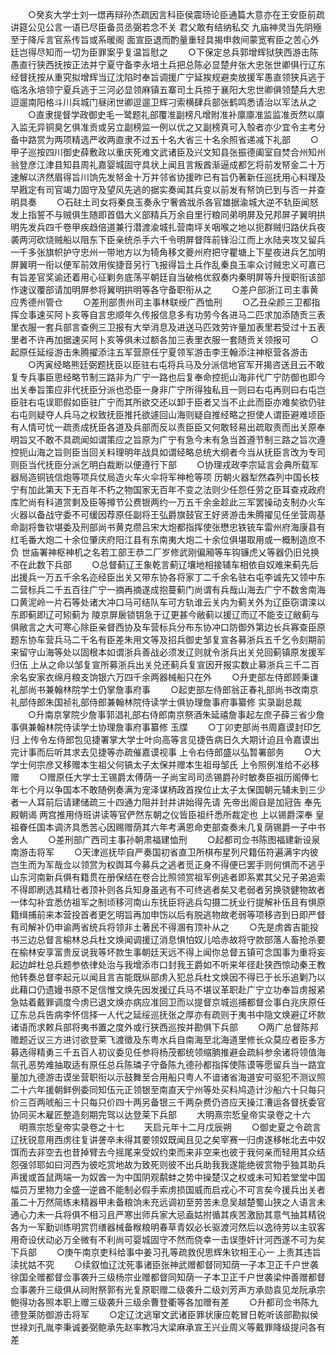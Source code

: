 <!-- { "loadSidebar": true } -->
　　○癸亥大学士刘一燝再辩孙杰疏因言科臣侯震旸论臣通篇大意亦在王安臣前疏讲筵公见公言一语已尽臣备员丞弼若念不关  君父敢有结纳私交  九庙神灵当先阴殛至于降斥言官系传旨或系暖阁  面宣臣退而酌量重轻具揭申救间蒙宽宥臣之苦心外廷岂得尽知而一切为臣罪案乎复温旨慰之
　　○下保定总兵郭增辉狱狭西游击陈愚直行狭西抚按正法并宁夏守备李永培土兵把总陈必显楚弁张大忠张世卿俱行辽东经督抚按从重究拟增辉当辽沈陷时奉旨调援广宁延挨规避卖放援军愚直领狭兵逃于临洺永培领宁夏兵逃于三河必显领麻镇五寨司土兵掠于襄阳大忠世卿俱领楚兵大忠逗遛南阳格斗川兵城门昼闭世卿逗遛卫辉刁索横肆兵部张鹤鸣悉请治以军法从之
　　○直隶提督学政御史毛一鹭题礼部覆准副榜凡增附准补廪廪准监监准贡然以廪入监无异铜臭乞俱准贡或另立副榜监一例以优之又副榜真可入彀者亦少宜令主考分备中路赏为两项精选严收两直隶不过五十名大省三十名余照省递减下礼部
　　○甲子巡按四川御史薛敷政以重庆死难文武诸臣及兴文知县张振德阖室自焚合州知州翁登彦江津县知县周礼嘉婴城固守具状上闻且言叛酋渐逼成都乞将前发帑金二十万速解以济然眉得旨川饷先发帑金十万并邻省协援昨已有旨仍著新任巡抚用心料理及早戡定有司官竭力固守及望风先逃的据实奏闻其兵变以前发有帑饷已到与否一并查明具奏
　　○石砫土司女将秦良玉奏永宁奢酋戕杀各官雄据渝城大逆不轨臣闻怒发上指誓不与贼俱生随即首倡大义部精兵万余自里行粮同弟明屏及兄邦屏子翼明拱明先发兵四千卷甲疾趋倍道兼行潜渡渝城扎营南坪关咽喉之地以扼群贼归路伏兵夜袭两河砍烧贼船以阻东下臣亲统杀手六千令明屏督阵前锋沿江而上水陆夹攻又留兵一千多张旗帜护守忠州一带地方以为犄角移文夔州府把守瞿塘上下星夜进兵乞加明屏翼明一衔以便军前效用俟捷音另行飞报得旨土兵作乱秦良玉率众讨贼忠义可嘉已有旨差官奖谕还着用心征剿务底荡平朝廷自当破格优叙奏内秦明屏等升授职衔该部作速议覆部请加明屏参将翼明拱明等各守备职衔从之
　　○差户部浙江司主事黄应秀德州管仓
　　○差刑部贵州司主事林联绶广西恤刑
　　○乙丑朵颜三卫都指挥佥事速买阿卜亥等自言忠顺年久传报信息多有功劳今各进马二匹求加添随贡三表里衣服一套兵部言查例三卫报有大举消息及进送马匹效劳许量加表里若受过十五表里者不许再加据速买阿卜亥等俱未过额各加三表里衣服一套随贡关领报可
　　○起原任延绥游击朱腾擢添注五军营原任宁夏领军游击李王翰添注神枢营各游击
　　○丙寅经略熊廷弼题抚臣以臣驻右屯将兵马及分派信地官军开揭咨送且云不敢复专兵事臣思经略节制三路非为广宁一路也后复奉命控扼山海非代广宁防御也即今出关奉旨策应非代抚臣分派也恐臣一身非广宁所得独私且一则曰右屯再则曰右屯岂臣驻右屯误耶假如臣驻广宁而其所欲交还以卸于臣者又当不止此而臣亦难矣欲仍驻右屯则疑夺人兵马之权致抚臣推托欲遽回山海则疑自推经略之担使人谓臣避难顷臣有人情可忧一疏责成抚臣各道及兵部而反以责臣臣又何敢轻易出疏取责而出关原奉明旨又不敢不具疏闻如谓策应之旨原为广宁有急今未有急当首遵节制三路之旨次遵控扼山海之旨则臣当回关料理明年战具如谓经略总统大纲者今当从抚臣言改为专司则臣当代抚臣分派乞明白裁断以便遵行下部
　　○协理戎政李宗延言会典所载军器局造铜铳信炮等项兵仗局造火车火伞将军神枪等项  历朝火器犁然森列中国长枝宁有加此第天下无百年不朽之物国家无百年不变之法则少任怨任劳之臣耳查戎政府库贮尚有科道赏剩及臣等撙节公费银两约一万五千余金趁此三军罢操动支制办火车火器以备战守委不可缓因荐原任副将王弘爵旗鼓官王好贤游击朱腾擢见任坐营周基命副将鲁钦堪委及刑部尚书黄克缵吕宋大炮都指挥使张懋忠铁铳车雷州府海康县有红毛番大炮二十余位肇庆府阳江县有东南夷大炮二十余位俱堪取用或一概制造庶不负  世庙署神枢神机之名若工部王恭二厂岁修武刚偏厢等车钩镰虎乂等器仍旧兑换不在此数下兵部
　　○总督蓟辽王象乾言蓟辽壤地相接辅车相依自奴难来蓟先后出援兵一万五千余名迩经臣出关又带东协各将家丁二千余名驻右屯李诚先又领中东二营标兵二千五百往广宁一摘再摘遂成抱蔓蓟门尚谓有兵哉山海去广宁不数舍南海口黄泥岭一片石等处诸大冲口马可结队车可方轨谁云关内为蓟关外为辽臣窃谓滦以东即蓟即辽可矧蓟为  陵京屏扆锁钥急于辽更甚今敝蓟以援辽而辽不能支辽敝蓟与俱敝言之大可寒心除臣亲督西协及车营标兵分布东协冲口防御外第边长兵寡查臣原题东协车营兵马二千名有臣差朱用文等及招兵御史邹复宣各募浙兵五千乞令刻期前来留守山海等处以固根本如谓浙兵善战必须发辽则就令浙兵出关兑回蓟镇原发援军归伍  上从之命以邹复宣所募浙兵出关兑还蓟兵复宣因开报实数止募浙兵三千二百余名安家衣绵月粮支饷银六万四千余两器械船只在外
　　○升吏部左侍郎顾秉谦礼部尚书兼翰林院学士仍掌詹事府事
　　○起吏部左侍郎翁正春礼部尚书改南京礼部侍郎朱国祯礼部侍郎兼翰林院侍读学士俱协理詹事府事纂修  实录副总裁
　　○升南京掌院少詹事郭淐礼部右侍郎南京祭酒朱延禧詹事起左庶子薛三省少詹事俱兼翰林院侍读学士协理詹事府事纂修  玉牒
　　○丁卯吏部尚书周嘉谟封印乞归  上传令左侍郎包见捷署掌大学士叶向高等言见捷告病日久大期计迫且令嘉谟出完计事而后听其求去见捷等亦疏催嘉谟视事  上令右侍郎盛以弘暂署部务
　　○大学士何宗彦又移赠本生祖父何镐太子太保并赠本生祖母邹氏  上令照例准给不必移赠
　　○赠原任大学士王锡爵太傅荫一子尚宝司司丞锡爵孙时敏奏臣祖历阁俸七年七个月以争国本不敢随例奏满为宠泽谋柄政首揆位止太子太保国朝元辅未到三少者一人耳前后请建储疏三十四通力阻并封并讲始得先请  先帝出阁自是加冠告  奉先殿朝谒  两宫推用侍班讲读等官俨然东朝之仪皆臣祖纤悉所裁定也  上以锡爵深奉  皇祖眷任国本调济具悉苦心因赐赠荫其六年考满恩命吏部查奏未几复荫锡爵一子中书舍人
　　○差刑部广西司主事孙朝肃福建恤刑
　　○起都司佥书陈图福建新设泉南游击将军
　　○天津巡抚毕自严奏国初省直卫所棋布星列尺籍伍符遍满宇内彼岂生而为军哉佥以领赏为权舆耳今募兵之逃者觅正身不得便已罢手则何惧而不逃乎山东河南新兵俱有籍贯在册保结在卷合比照领赏祖军例逃者即系累其父兄子弟追索不得即刷选其精壮者顶补则各兵知身虽逃有不可终逃者矣又老弱者另换骁健物故者一体勾补宜悉仿祖军之制顷移河南山东抚臣将逃兵勾摄二抚业行提解补伍且有惧原籍缉捕前来本营投首者更乞明旨再加申饬以后有脱逃物故老弱等项移咨到日即严督有司解补仍申谕两省统兵将领非土著民不得溷有顶补从之
　　○先是虏酋吉能投书三边总督言榆林总兵杜文焕闻调援辽消息惧怕奴儿哈赤故将守款部落人畜抢杀要在榆林安享富贵反说我等坏款生事朝廷天远不得上闻你总督五镇可念国事为重将妄起边衅杜总兵题参依律处治与我增添市口封我王爵如不听来年径赴狭西惊动秦王教他转奏总督李起元以闻且言吉能既纵部虏入犯总兵杜文焕因不得已于长乐追剿乃以此藉口仍遗嫚书原不足信惟文焕先因发援辽兵马不堪议革职赴广宁立功奉旨虏报紧急姑着戴罪调度今虏已退文焕亦病应准回卫而以提督京城巡捕都督佥事白兆庆原任辽东总兵告病李怀信择一人代之延绥巡抚张之厚亦有疏则于夷书中隐文焕避辽坏款诸语而求敕兵部将夷书置之度外或行狭西巡按并勘俱下兵部
　　○两广总督陈邦赡题近议三方进讨欲登莱飞渡徵及东粤水兵自南海至北海道里修长众莫应者臣多方募选得精勇三千五百人初议委见任参将杨茂都统领缩朒推避会疏紏参余诸将领值海氛孔恶势难抽取适有原任总兵陈璘子守备陈九德孙都指挥使陈谟等愿留兵当一路宜量加九德游击谟坐营职衔以示鼓舞至合用船只粤人不谙诸省海道安可驱犯不测议照二十六年援朝鲜例委同知伍元正领银至南直天宁州等处买料鸠造计沙船六十只每只价三百两唬船三十只每只价四十两另备银三千两杂费仍咨应天操江漕运各督抚委官协同买木雇匠整造刻期完驾以达登莱下兵部
　　大明熹宗悊皇帝实录卷之十六
　明熹宗悊皇帝实录卷之十七
　　天启元年十二月戊辰朔
　　○御史夏之令疏言辽抚锐意用西虏往复讲詟卒未得其要领奴既闻且见之矣宰赛一归虏遂移帐北去中奴饵而去非空去也昔掉臂去今摇尾来受奴约束而来非空来也彼于我何亲而轻用其众结怨强邻耶如曰河西为彼吃赏地故为致死则彼不出兵助我我遂能绝彼赏物乎独其助兵声援或首鼠两端一为奴酋一为中国阴观鹬蚌之势中操楚汉之权或未可知若堂堂中国幅员万里物力全盛一逆酋不能制必假手索虏损国威而启戎心不可言矣今援兵出关者虽二十万然简练未精器甲未备粮饷未充远调初至劳苦未息吴越楚蜀山狭之人语言未通心力未一兵将俱不相习且严寒出师兵家大忌盍姑拊循其疾苦激励其意气抽其精锐各为一军勤训练明赏罚缮器械备糇粮明春草青奴必长驱渡河然后以逸待劳以主驭客用奇设伏动必万全微有不利尚可婴城固守不然而侥幸一击误堕奸计河西遂不可为矣下兵部
　　○庚午南京吏科给事中姜习孔等疏救倪思辉朱钦相王心一  上责其违旨渎扰姑不究
　　○续叙恤辽沈死事诸臣张神武赠都督同知荫一子本卫正千户世袭徐国全赠都督佥事袭升三级杨宗业赠都督同知荫一子本卫正千户世袭梁仲善赠都督佥事袭升三级俱从祠附祭郭有光复原职赠二级袭升二级刘芳声方承勋袁见龙阮承宗鲍得功各照本职上赠三级袭升三级余曹登衢等各加赠有差
　　○升都司佥书陈九德登莱防御游击将军
　　○定辽沈逃窜文武诸臣罪状康应乾冒日乾听该部勘拟侯世禄刘孔胤李秉诚姜弼鲍承先赵率教冯大梁麻承宣王兴业周义等戴罪降级提问各有差
